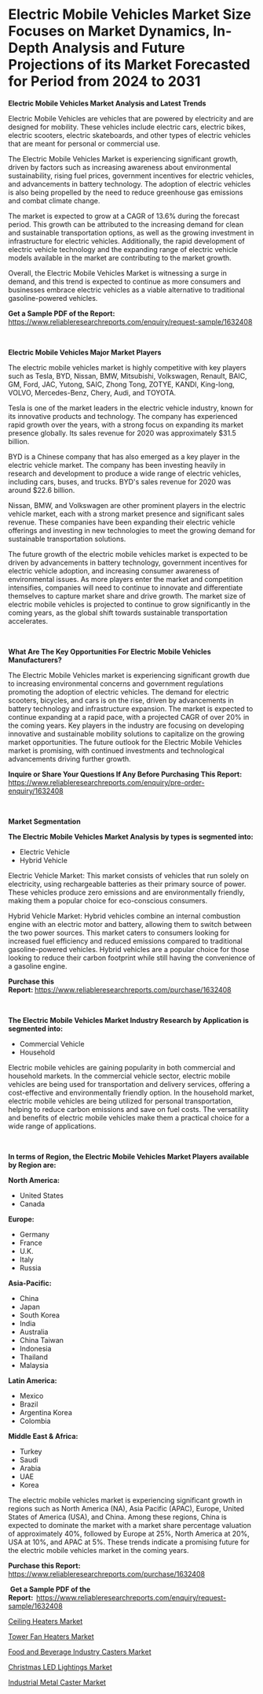 <p><h1>Electric Mobile Vehicles Market Size Focuses on Market Dynamics, In-Depth Analysis and Future Projections of its Market Forecasted for Period from 2024 to 2031</h1></p><p><strong>Electric Mobile Vehicles Market Analysis and Latest Trends</strong></p>
<p><p>Electric Mobile Vehicles are vehicles that are powered by electricity and are designed for mobility. These vehicles include electric cars, electric bikes, electric scooters, electric skateboards, and other types of electric vehicles that are meant for personal or commercial use.</p><p>The Electric Mobile Vehicles Market is experiencing significant growth, driven by factors such as increasing awareness about environmental sustainability, rising fuel prices, government incentives for electric vehicles, and advancements in battery technology. The adoption of electric vehicles is also being propelled by the need to reduce greenhouse gas emissions and combat climate change.</p><p>The market is expected to grow at a CAGR of 13.6% during the forecast period. This growth can be attributed to the increasing demand for clean and sustainable transportation options, as well as the growing investment in infrastructure for electric vehicles. Additionally, the rapid development of electric vehicle technology and the expanding range of electric vehicle models available in the market are contributing to the market growth.</p><p>Overall, the Electric Mobile Vehicles Market is witnessing a surge in demand, and this trend is expected to continue as more consumers and businesses embrace electric vehicles as a viable alternative to traditional gasoline-powered vehicles.</p></p>
<p><strong>Get a Sample PDF of the Report:&nbsp;</strong> <a href="https://www.reliableresearchreports.com/enquiry/request-sample/1632408">https://www.reliableresearchreports.com/enquiry/request-sample/1632408</a></p>
<p>&nbsp;</p>
<p><strong>Electric Mobile Vehicles Major Market Players</strong></p>
<p><p>The electric mobile vehicles market is highly competitive with key players such as Tesla, BYD, Nissan, BMW, Mitsubishi, Volkswagen, Renault, BAIC, GM, Ford, JAC, Yutong, SAIC, Zhong Tong, ZOTYE, KANDI, King-long, VOLVO, Mercedes-Benz, Chery, Audi, and TOYOTA. </p><p>Tesla is one of the market leaders in the electric vehicle industry, known for its innovative products and technology. The company has experienced rapid growth over the years, with a strong focus on expanding its market presence globally. Its sales revenue for 2020 was approximately $31.5 billion.</p><p>BYD is a Chinese company that has also emerged as a key player in the electric vehicle market. The company has been investing heavily in research and development to produce a wide range of electric vehicles, including cars, buses, and trucks. BYD's sales revenue for 2020 was around $22.6 billion.</p><p>Nissan, BMW, and Volkswagen are other prominent players in the electric vehicle market, each with a strong market presence and significant sales revenue. These companies have been expanding their electric vehicle offerings and investing in new technologies to meet the growing demand for sustainable transportation solutions.</p><p>The future growth of the electric mobile vehicles market is expected to be driven by advancements in battery technology, government incentives for electric vehicle adoption, and increasing consumer awareness of environmental issues. As more players enter the market and competition intensifies, companies will need to continue to innovate and differentiate themselves to capture market share and drive growth. The market size of electric mobile vehicles is projected to continue to grow significantly in the coming years, as the global shift towards sustainable transportation accelerates.</p></p>
<p>&nbsp;</p>
<p><strong>What Are The Key Opportunities For Electric Mobile Vehicles Manufacturers?</strong></p>
<p><p>The Electric Mobile Vehicles market is experiencing significant growth due to increasing environmental concerns and government regulations promoting the adoption of electric vehicles. The demand for electric scooters, bicycles, and cars is on the rise, driven by advancements in battery technology and infrastructure expansion. The market is expected to continue expanding at a rapid pace, with a projected CAGR of over 20% in the coming years. Key players in the industry are focusing on developing innovative and sustainable mobility solutions to capitalize on the growing market opportunities. The future outlook for the Electric Mobile Vehicles market is promising, with continued investments and technological advancements driving further growth.</p></p>
<p><strong>Inquire or Share Your Questions If Any Before Purchasing This Report:</strong> <a href="https://www.reliableresearchreports.com/enquiry/pre-order-enquiry/1632408">https://www.reliableresearchreports.com/enquiry/pre-order-enquiry/1632408</a></p>
<p>&nbsp;</p>
<p><strong>Market Segmentation</strong></p>
<p><strong>The Electric Mobile Vehicles Market Analysis by types is segmented into:</strong></p>
<p><ul><li>Electric Vehicle</li><li>Hybrid Vehicle</li></ul></p>
<p><p>Electric Vehicle Market: This market consists of vehicles that run solely on electricity, using rechargeable batteries as their primary source of power. These vehicles produce zero emissions and are environmentally friendly, making them a popular choice for eco-conscious consumers.</p><p>Hybrid Vehicle Market: Hybrid vehicles combine an internal combustion engine with an electric motor and battery, allowing them to switch between the two power sources. This market caters to consumers looking for increased fuel efficiency and reduced emissions compared to traditional gasoline-powered vehicles. Hybrid vehicles are a popular choice for those looking to reduce their carbon footprint while still having the convenience of a gasoline engine.</p></p>
<p><strong>Purchase this Report:&nbsp;</strong><a href="https://www.reliableresearchreports.com/purchase/1632408">https://www.reliableresearchreports.com/purchase/1632408</a></p>
<p>&nbsp;</p>
<p><strong>The Electric Mobile Vehicles Market Industry Research by Application is segmented into:</strong></p>
<p><ul><li>Commercial Vehicle</li><li>Household</li></ul></p>
<p><p>Electric mobile vehicles are gaining popularity in both commercial and household markets. In the commercial vehicle sector, electric mobile vehicles are being used for transportation and delivery services, offering a cost-effective and environmentally friendly option. In the household market, electric mobile vehicles are being utilized for personal transportation, helping to reduce carbon emissions and save on fuel costs. The versatility and benefits of electric mobile vehicles make them a practical choice for a wide range of applications.</p></p>
<p>&nbsp;</p>
<p><strong>In terms of Region, the Electric Mobile Vehicles Market Players available by Region are:</strong></p>
<p>
    <p> <strong> North America: </strong>
        <ul>
            <li>United States</li>
            <li>Canada</li>
        </ul>
        </p> 
    <p> <strong> Europe: </strong>
        <ul>
            <li>Germany</li>
            <li>France</li>
            <li>U.K.</li>
            <li>Italy</li>
            <li>Russia</li>
        </ul>
        </p> 
    <p> <strong> Asia-Pacific: </strong>
        <ul>
            <li>China</li>
            <li>Japan</li>
            <li>South Korea</li>
            <li>India</li>
            <li>Australia</li>
            <li>China Taiwan</li>
            <li>Indonesia</li>
            <li>Thailand</li>
            <li>Malaysia</li>
        </ul>
        </p> 
    <p> <strong> Latin America: </strong>
        <ul>
            <li>Mexico</li>
            <li>Brazil</li>
            <li>Argentina Korea</li>
            <li>Colombia</li>
        </ul>
        </p> 
    <p> <strong> Middle East & Africa: </strong>
        <ul>
            <li>Turkey</li>
            <li>Saudi</li>
            <li>Arabia</li>
            <li>UAE</li>
            <li>Korea</li>
        </ul>
    </p>
    </p>
<p><p>The electric mobile vehicles market is experiencing significant growth in regions such as North America (NA), Asia Pacific (APAC), Europe, United States of America (USA), and China. Among these regions, China is expected to dominate the market with a market share percentage valuation of approximately 40%, followed by Europe at 25%, North America at 20%, USA at 10%, and APAC at 5%. These trends indicate a promising future for the electric mobile vehicles market in the coming years.</p></p>
<p><strong>Purchase this Report: </strong><a href="https://www.reliableresearchreports.com/purchase/1632408">https://www.reliableresearchreports.com/purchase/1632408</a></p>
<p>&nbsp;<strong>Get a Sample PDF of the Report:&nbsp;&nbsp;</strong><a href="https://www.reliableresearchreports.com/enquiry/request-sample/1632408">https://www.reliableresearchreports.com/enquiry/request-sample/1632408</a></p>
<p><strong></strong></p>
<p><p><a href="https://view.publitas.com/reportprime-1/ceiling-heaters-market-offers-provide-insightful-data-for-the-time-period-from-2024-to-2031-and-also-provide-analysis-based-on-application-type-and-region/">Ceiling Heaters Market</a></p><p><a href="https://view.publitas.com/reportprime-1/tower-fan-heaters-market-dynamics-2024-2031-also-about-its-market-trends-projections-and-opportunities/">Tower Fan Heaters Market</a></p><p><a href="https://lydian-appliance-61d.notion.site/Food-and-Beverage-Industry-Casters-Market-Size-Furnishes-Valuable-Information-Encompassing-Market-Sh-d47c1bbca52c44c19873a560186a194a">Food and Beverage Industry Casters Market</a></p><p><a href="https://github.com/nicholepatriciadoylenwnrjr0/Market-Research-Report-List-1/blob/main/christmas-led-lightings-market.md">Christmas LED Lightings Market</a></p><p><a href="https://forested-sushi-9b0.notion.site/Industrial-Metal-Caster-Market-Dynamics-2024-2031-Also-about-Its-Market-Trends-Projections-and-Op-f44250c40d504fcdbfd638d16704011d">Industrial Metal Caster Market</a></p></p>